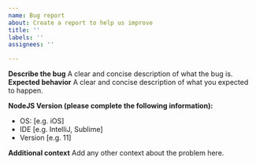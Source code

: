 ```yaml
---
name: Bug report
about: Create a report to help us improve
title: ''
labels: ''
assignees: ''

---
```


**Describe the bug**
A clear and concise description of what the bug is.
**Expected behavior**
A clear and concise description of what you expected to happen.

**NodeJS Version (please complete the following information):**
 - OS: [e.g. iOS]
 - IDE [e.g. IntelliJ, Sublime]
 - Version [e.g. 11]

**Additional context**
Add any other context about the problem here.
